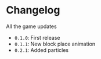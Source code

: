 # Changelog
All the game updates

- `0.1.0`: First release
- `0.1.1`: New block place animation
- `0.2.1`: Added particles
